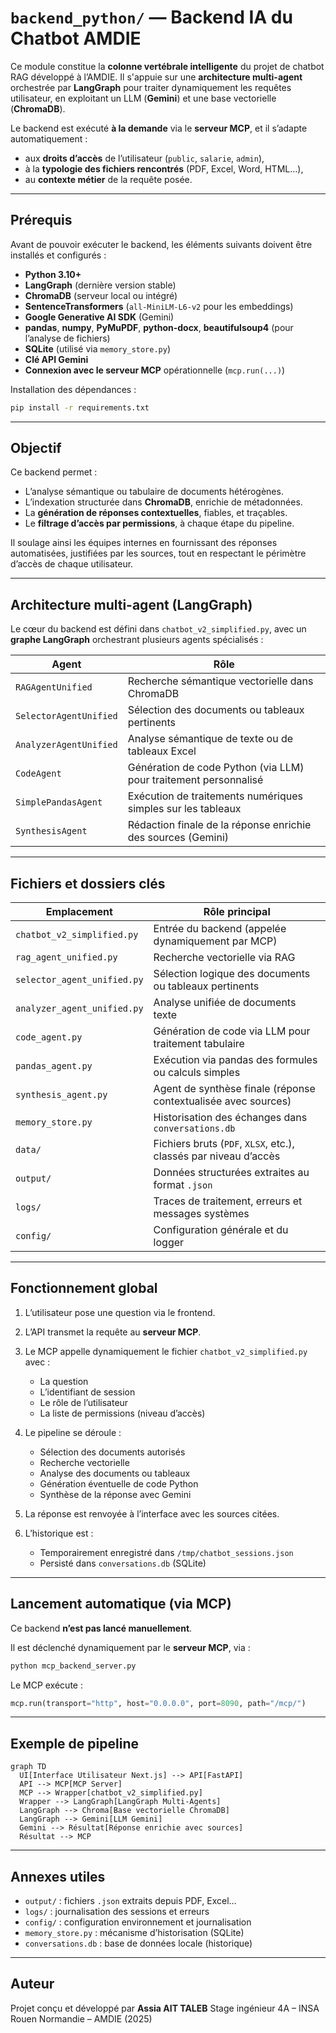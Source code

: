 # `backend_python/` — Backend IA du Chatbot AMDIE

Ce module constitue la **colonne vertébrale intelligente** du projet de chatbot RAG développé à l’AMDIE. Il s'appuie sur une **architecture multi-agent** orchestrée par **LangGraph** pour traiter dynamiquement les requêtes utilisateur, en exploitant un LLM (**Gemini**) et une base vectorielle (**ChromaDB**).

Le backend est exécuté **à la demande** via le **serveur MCP**, et il s’adapte automatiquement :

* aux **droits d’accès** de l’utilisateur (`public`, `salarie`, `admin`),
* à la **typologie des fichiers rencontrés** (PDF, Excel, Word, HTML…),
* au **contexte métier** de la requête posée.

---

## Prérequis

Avant de pouvoir exécuter le backend, les éléments suivants doivent être installés et configurés :

* **Python 3.10+**
* **LangGraph** (dernière version stable)
* **ChromaDB** (serveur local ou intégré)
* **SentenceTransformers** (`all-MiniLM-L6-v2` pour les embeddings)
* **Google Generative AI SDK** (Gemini)
* **pandas**, **numpy**, **PyMuPDF**, **python-docx**, **beautifulsoup4** (pour l’analyse de fichiers)
* **SQLite** (utilisé via `memory_store.py`)
* **Clé API Gemini** 
* **Connexion avec le serveur MCP** opérationnelle (`mcp.run(...)`)

Installation des dépendances :

```bash
pip install -r requirements.txt
```

---

## Objectif

Ce backend permet :

* L’analyse sémantique ou tabulaire de documents hétérogènes.
* L’indexation structurée dans **ChromaDB**, enrichie de métadonnées.
* La **génération de réponses contextuelles**, fiables, et traçables.
* Le **filtrage d’accès par permissions**, à chaque étape du pipeline.

Il soulage ainsi les équipes internes en fournissant des réponses automatisées, justifiées par les sources, tout en respectant le périmètre d’accès de chaque utilisateur.

---

## Architecture multi-agent (LangGraph)

Le cœur du backend est défini dans `chatbot_v2_simplified.py`, avec un **graphe LangGraph** orchestrant plusieurs agents spécialisés :

| Agent                  | Rôle                                                             |
| ---------------------- | ---------------------------------------------------------------- |
| `RAGAgentUnified`      | Recherche sémantique vectorielle dans ChromaDB                   |
| `SelectorAgentUnified` | Sélection des documents ou tableaux pertinents                   |
| `AnalyzerAgentUnified` | Analyse sémantique de texte ou de tableaux Excel                 |
| `CodeAgent`            | Génération de code Python (via LLM) pour traitement personnalisé |
| `SimplePandasAgent`    | Exécution de traitements numériques simples sur les tableaux     |
| `SynthesisAgent`       | Rédaction finale de la réponse enrichie des sources (Gemini)     |

---

## Fichiers et dossiers clés

| Emplacement                 | Rôle principal                                                   |
| --------------------------- | ---------------------------------------------------------------- |
| `chatbot_v2_simplified.py`  | Entrée du backend (appelée dynamiquement par MCP)                |
| `rag_agent_unified.py`      | Recherche vectorielle via RAG                                    |
| `selector_agent_unified.py` | Sélection logique des documents ou tableaux pertinents           |
| `analyzer_agent_unified.py` | Analyse unifiée de documents texte                               |
| `code_agent.py`             | Génération de code via LLM pour traitement tabulaire             |
| `pandas_agent.py`           | Exécution via pandas des formules ou calculs simples             |
| `synthesis_agent.py`        | Agent de synthèse finale (réponse contextualisée avec sources)   |
| `memory_store.py`           | Historisation des échanges dans `conversations.db`               |
| `data/`                     | Fichiers bruts (`PDF`, `XLSX`, etc.), classés par niveau d’accès |
| `output/`                   | Données structurées extraites au format `.json`                  |
| `logs/`                     | Traces de traitement, erreurs et messages systèmes               |
| `config/`                   | Configuration générale et du logger                              |

---

## Fonctionnement global

1. L’utilisateur pose une question via le frontend.
2. L’API transmet la requête au **serveur MCP**.
3. Le MCP appelle dynamiquement le fichier `chatbot_v2_simplified.py` avec :

   * La question
   * L’identifiant de session
   * Le rôle de l’utilisateur
   * La liste de permissions (niveau d’accès)
4. Le pipeline se déroule :

   * Sélection des documents autorisés
   * Recherche vectorielle
   * Analyse des documents ou tableaux
   * Génération éventuelle de code Python
   * Synthèse de la réponse avec Gemini
5. La réponse est renvoyée à l’interface avec les sources citées.
6. L’historique est :

   * Temporairement enregistré dans `/tmp/chatbot_sessions.json`
   * Persisté dans `conversations.db` (SQLite)

---

## Lancement automatique (via MCP)

Ce backend **n’est pas lancé manuellement**.

Il est déclenché dynamiquement par le **serveur MCP**, via :

```bash
python mcp_backend_server.py
```

Le MCP exécute :

```python
mcp.run(transport="http", host="0.0.0.0", port=8090, path="/mcp/")
```

---

## Exemple de pipeline

```mermaid
graph TD
  UI[Interface Utilisateur Next.js] --> API[FastAPI]
  API --> MCP[MCP Server]
  MCP --> Wrapper[chatbot_v2_simplified.py]
  Wrapper --> LangGraph[LangGraph Multi-Agents]
  LangGraph --> Chroma[Base vectorielle ChromaDB]
  LangGraph --> Gemini[LLM Gemini]
  Gemini --> Résultat[Réponse enrichie avec sources]
  Résultat --> MCP
```

---

## Annexes utiles

* `output/` : fichiers `.json` extraits depuis PDF, Excel…
* `logs/` : journalisation des sessions et erreurs
* `config/` : configuration environnement et journalisation
* `memory_store.py` : mécanisme d’historisation (SQLite)
* `conversations.db` : base de données locale (historique)

---

## Auteur

Projet conçu et développé par **Assia AIT TALEB**
Stage ingénieur 4A – INSA Rouen Normandie – AMDIE (2025)
